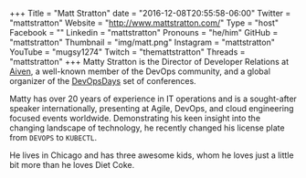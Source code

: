 +++
Title = "Matt Stratton"
date = "2016-12-08T20:55:58-06:00"
Twitter = "mattstratton"
Website = "http://www.mattstratton.com/"
Type = "host"
Facebook = ""
Linkedin = "mattstratton"
Pronouns = "he/him"
GitHub = "mattstratton"
Thumbnail = "img/matt.png"
Instagram = "mattstratton"
YouTube = "mugsy1274"
Twitch = "themattstratton"
Threads = "mattstratton"
+++
Matty Stratton is the Director of Developer Relations at [Aiven](https://aiven.io), a well-known member of the DevOps community, and a global organizer of the [DevOpsDays](https://www.devopsdays.org/) set of conferences.

Matty has over 20 years of experience in IT operations and is a sought-after speaker internationally, presenting at Agile, DevOps, and cloud engineering focused events worldwide. Demonstrating his keen insight into the changing landscape of technology, he recently changed his license plate from `DEVOPS` to `KUBECTL`.

He lives in Chicago and has three awesome kids, whom he loves just a little bit more than he loves Diet Coke.
